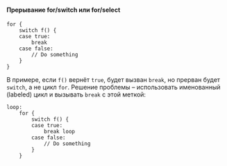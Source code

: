 #### Прерывание for/switch или for/select

    for {
        switch f() {
        case true:
            break
        case false:
            // Do something
        }
    }

В примере, если `f()` вернёт `true`, будет вызван `break`, но прерван будет `switch`, а не цикл `for`. 
Решение проблемы – использовать именованный (labeled) цикл и вызывать `break` c этой меткой:

    loop:
        for {
            switch f() {
            case true:
                break loop
            case false:
                // Do something
            }
        }
